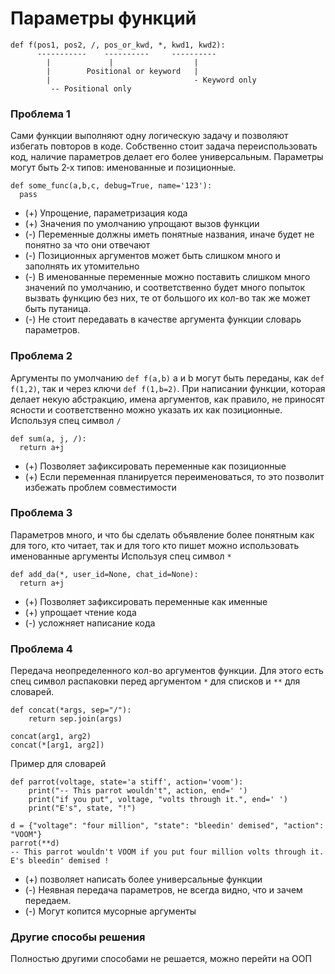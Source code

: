 # Параметры функций
```
def f(pos1, pos2, /, pos_or_kwd, *, kwd1, kwd2):
      -----------    ----------     ----------
        |             |                  |
        |        Positional or keyword   |
        |                                - Keyword only
         -- Positional only
```
### Проблема 1
Сами функции выполняют одну логическую задачу и позволяют избегать повторов в коде. Собственно стоит задача переиспользовать код, наличие параметров делает его более универсальным.
Параметры могут быть 2‑х типов:  именованные и позиционные.  
```
def some_func(a,b,c, debug=True, name='123'):
  pass
```
- (+) Упрощение, параметризация кода
- (+) Значения по умолчанию упрощают вызов функции
- (-) Переменные должны иметь понятные названия, иначе будет не понятно за что они отвечают
- (-) Позиционных аргументов может быть слишком много и заполнять их утомительно
- (-) В именованные переменные можно поставить слишком много значений по умолчанию, и соответственно будет много попыток вызвать функцию без них, те от большого их кол-во так же может быть путаница.
- (-) Не стоит передавать в качестве аргумента функции словарь параметров.

### Проблема 2
Аргументы по умолчанию `def f(a,b)` a и b  могут быть переданы, как `def f(1,2)`, так и через ключи `def f(1,b=2)`. 
При написании функции, которая делает некую абстракцию, имена аргументов, как правило, не приносят ясности и соответственно можно указать их как позиционные. Используя спец символ  `/`
```
def sum(a, j, /):
  return a+j
```
- (+) Позволяет зафиксировать переменные как позиционные
- (+) Если переменная планируется переименоваться, то это позволит избежать проблем совместимости

### Проблема 3
Параметров много, и что бы сделать объявление более понятным как для того, кто читает, так и для того кто пишет можно использовать именованные аргументы Используя спец символ  `*`
```
def add_da(*, user_id=None, chat_id=None):
  return a+j
```
- (+) Позволяет зафиксировать переменные как именные
- (+) упрощает чтение кода
- (-) усложняет написание кода

### Проблема 4
Передача неопределенного кол-во аргументов функции. Для этого есть спец символ распаковки перед аргументом `*` для списков и `**` для словарей.
```
def concat(*args, sep="/"):
    return sep.join(args)

concat(arg1, arg2)
concat(*[arg1, arg2])
```
Пример для словарей
```
def parrot(voltage, state='a stiff', action='voom'):
    print("-- This parrot wouldn't", action, end=' ')
    print("if you put", voltage, "volts through it.", end=' ')
    print("E's", state, "!")

d = {"voltage": "four million", "state": "bleedin' demised", "action": "VOOM"}
parrot(**d)
-- This parrot wouldn't VOOM if you put four million volts through it. E's bleedin' demised !
```
- (+) позволяет написать более универсальные функции
- (-) Неявная передача параметров, не всегда видно, что  и зачем передаем.
- (-) Могут копится мусорные аргументы  

### Другие способы решения
Полностью другими способами не решается, можно перейти на ООП
